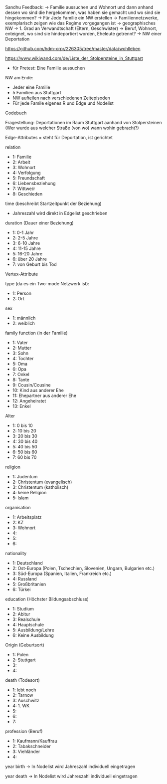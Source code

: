 Sandhu Feedback: 
-> Familie aussuchen und Wohnort und dann anhand dessen wo sind die hergekommen, was haben sie gemacht und wo sind sie hingekommen?
-> Für Jede Familie ein NW erstellen
-> Familiennetzwerke, exemplarisch zeigen wie das Regime vorgegangen ist
-> geographisches NW 
-> 1. Grad an Verwandtschaft (Eltern, Geschwister)
-> Beruf, Wohnort, enteignet, wo sind sie hindeportiert worden, Eheleute getrennt?
-> NW einer Deportation

https://github.com/hdm-crpr/226305/tree/master/data/wohlleben

https://www.wikiwand.com/de/Liste_der_Stolpersteine_in_Stuttgart


- für Pretest: Eine Familie aussuchen 

NW am Ende:
- Jeder eine Familie 
- 5 Familien aus Stuttgart
- NW aufteilen nach verschiedenen Zeitepisoden
- Für jede Famile eigenes R und Edge und Nodelist 


Codebuch 

Fragestellung: Deportationen im Raum Stuttgart aanhand von Stolpersteinen (Wer wurde aus welcher Straße (von wo) wann wohin gebracht?)

Edge-Attributes
= steht für Deportation, ist gerichtet

relation
- 1: Familie
- 2: Arbeit
- 3: Wohnort
- 4: Verfolgung
- 5: Freundschaft
- 6: Liebensbeziehung
- 7: Wittwe/r 
- 8: Geschieden

time (beschreibt Startzeitpunkt der Beziehung)
- Jahreszahl wird direkt in Edgelist geschrieben


duration (Dauer einer Beziehung)
- 1: 0-1 Jahr
- 2: 2-5 Jahre
- 3: 6-10 Jahre
- 4: 11-15 Jahre
- 5: 16-20 Jahre
- 6: über 20 Jahre
- 7: von Geburt bis Tod


Vertex-Attribute

type (da es ein Two-mode Netzwerk ist):
- 1: Person
- 2: Ort

sex
- 1: männlich
- 2: weiblich

family function (in der Familie)
- 1: Vater
- 2: Mutter
- 3: Sohn
- 4: Tochter
- 5: Oma
- 6: Opa
- 7: Onkel
- 8: Tante
- 9: Cousin/Cousine
- 10: Kind aus anderer Ehe
- 11: Ehepartner aus anderer Ehe
- 12: Angeheiratet
- 13: Enkel

Alter 
- 1: 0 bis 10
- 2: 10 bis 20 
- 3: 20 bis 30
- 4: 30 bis 40
- 5: 40 bis 50
- 6: 50 bis 60
- 7: 60 bis 70

religion 
- 1: Judentum
- 2: Christentum (evangelisch)
- 3: Christentum (katholisch)
- 4: keine Religion
- 5: Islam

organisation
- 1: Arbeitsplatz
- 2: KZ
- 3: Wohnort
- 4: 
- 5: 
- 6: 

nationality 
- 1: Deutschland
- 2: Ost-Europa (Polen, Tschechien, Slovenien, Ungarn, Bulgarien etc.)
- 3: Süd-Europa (Spanien, Italien, Frankreich etc.)
- 4: Russland
- 5: Großbritanien
- 6: Türkei

education (Höchster Bildungsabschluss)
- 1: Studium
- 2: Abitur
- 3: Realschule
- 4: Hauptschule
- 5: Ausbildung/Lehre
- 6: Keine Ausbildung

Origin (Geburtsort)
- 1: Polen
- 2: Stuttgart
- 3:
- 4: 

death (Todesort)
- 1: lebt noch
- 2: Tarnow
- 3: Auschwitz
- 4: 1. WK
- 5:
- 6:
- 7:

profession (Beruf)
- 1: Kaufmann/Kauffrau
- 2: Tabakschneider
- 3: Viehländer
- 4:

year birth 
-> In Nodelist wird Jahreszahl individuell eingetragen

year death
-> In Nodelist wird Jahreszahl individuell eingetragen
